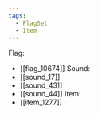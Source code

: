 ```yaml
---
tags:
  - FlagSet
  - Item
---
```

Flag:
- [[flag_10674]]
Sound:
- [[sound_17]]
- [[sound_43]]
- [[sound_44]]
Item:
- [[item_1277]]
